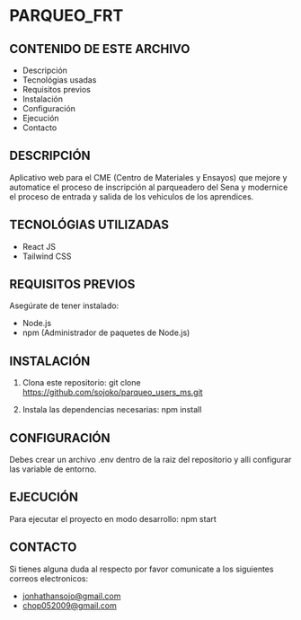 # PARQUEO_FRT

## CONTENIDO DE ESTE ARCHIVO

* Descripción
* Tecnológias usadas
* Requisitos previos
* Instalación
* Configuración
* Ejecución
* Contacto

## DESCRIPCIÓN

Aplicativo web para el CME (Centro de Materiales y Ensayos) que mejore y automatice el proceso de inscripción al parqueadero del Sena y modernice el proceso de entrada y salida de los vehiculos de
los aprendices.

## TECNOLÓGIAS UTILIZADAS

- React JS
- Tailwind CSS

## REQUISITOS PREVIOS

Asegúrate de tener instalado:
- Node.js
- npm (Administrador de paquetes de Node.js)

## INSTALACIÓN

1. Clona este repositorio:
    git clone <https://github.com/sojoko/parqueo_users_ms.git>

2. Instala las dependencias necesarias:
    npm install

## CONFIGURACIÓN

Debes crear un archivo .env dentro de la raiz del repositorio y alli configurar las variable
de entorno.

## EJECUCIÓN

Para ejecutar el proyecto en modo desarrollo:
    npm start

## CONTACTO
Si tienes alguna duda al respecto por favor comunicate a los siguientes correos electronicos:
- jonhathansojo@gmail.com
- chop052009@gmail.com
